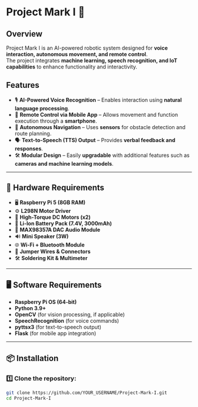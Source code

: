 # Project Mark I 🚀

## Overview
Project Mark I is an AI-powered robotic system designed for **voice interaction, autonomous movement, and remote control**.  
The project integrates **machine learning, speech recognition, and IoT capabilities** to enhance functionality and interactivity.

## Features
- 🎙️ **AI-Powered Voice Recognition** – Enables interaction using **natural language processing**.
- 📱 **Remote Control via Mobile App** – Allows movement and function execution through a **smartphone**.
- 🤖 **Autonomous Navigation** – Uses **sensors** for obstacle detection and route planning.
- 🗣️ **Text-to-Speech (TTS) Output** – Provides **verbal feedback and responses**.
- 🛠️ **Modular Design** – Easily **upgradable** with additional features such as **cameras and machine learning models**.

---

## 🔧 Hardware Requirements
- 🖥️ **Raspberry Pi 5 (8GB RAM)**
- ⚙️ **L298N Motor Driver**
- 🚀 **High-Torque DC Motors (x2)**
- 🔋 **Li-Ion Battery Pack (7.4V, 3000mAh)**
- 🎵 **MAX98357A DAC Audio Module**
- 🔊 **Mini Speaker (3W)**
- 🌐 **Wi-Fi + Bluetooth Module**
- 🔌 **Jumper Wires & Connectors**
- 🛠️ **Soldering Kit & Multimeter**

---

## 🖥️ Software Requirements
- **Raspberry Pi OS (64-bit)**
- **Python 3.9+**
- **OpenCV** (for vision processing, if applicable)
- **SpeechRecognition** (for voice commands)
- **pyttsx3** (for text-to-speech output)
- **Flask** (for mobile app integration)

---

## 📦 Installation

### 1️⃣ Clone the repository:
```bash
git clone https://github.com/YOUR_USERNAME/Project-Mark-I.git
cd Project-Mark-I
